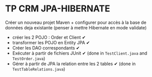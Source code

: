 # TP CRM JPA-HIBERNATE


Créer un nouveau projet Maven + configurer pour accès à la base de données deja existante (penser à mettre Hibernate en mode validate)
- créer les 2 POJO : Order et Client ✔
- transformer les POJO en Entity JPA ✔
- Créer les DAO correspondants ✔
- Exécuter à partir de fichiers JUnit ✔ (done in `TestClient.java` and `TestOrder.java`)
- Gérer à partir de JPA la relation entre les 2 tables ✔ (done in `TestTableRelations.java`)

